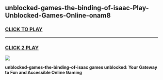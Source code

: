 
## unblocked-games-the-binding-of-isaac-Play-Unblocked-Games-Online-onam8
<h3>
<a href="https://premium76.site?title=unblocked-games-the-binding-of-isaac&ref=24A">CLICK TO PLAY</a></h3>
<hr>

<h3>
<a href="https://premium76.site?title=unblocked-games-the-binding-of-isaac&ref=24A">CLICK 2 PLAY</a>
  
</h3>

<a href="https://premium76.site?title=unblocked-games-the-binding-of-isaac&ref=24A"><img src="https://clearcache.store/games.png"></a>


**unblocked-games-the-binding-of-isaac games unblocked: Your Gateway to Fun and Accessible Online Gaming**
